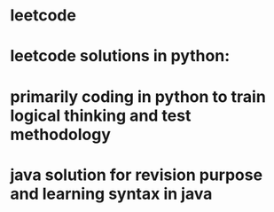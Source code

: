 # leetcode
# leetcode solutions in python:
# primarily coding in python to train logical thinking and test methodology
# java solution for revision purpose and learning syntax in java
